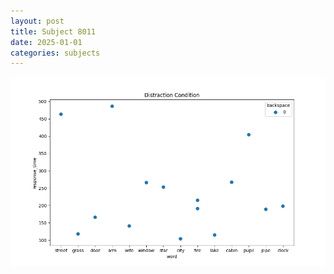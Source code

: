 ```yaml
---
layout: post
title: Subject 8011
date: 2025-01-01
categories: subjects
---
```


![](data/8011/run-21/8011_rt_acc_fuzzy_delay.png)

